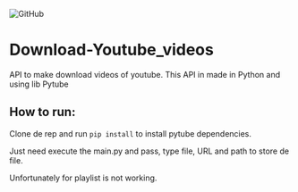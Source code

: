 ![GitHub](https://img.shields.io/github/license/luccastraumer/Download-Youtube_videos)

# Download-Youtube_videos
API to make download videos of youtube. This API in made in Python and using lib Pytube


## How to run:
Clone de rep and run ``pip install`` to install pytube dependencies.

Just need execute the main.py and pass, type file, URL and path to store de file.

Unfortunately for playlist is not working.